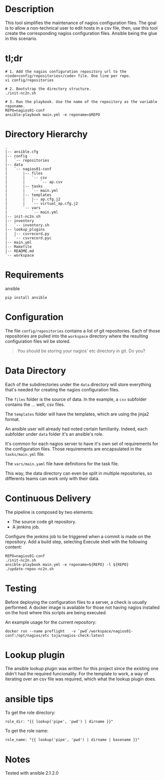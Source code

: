 # Description 

This tool simplifies the maintenance of nagios configuration files. The goal is to allow a non-technical user to edit hosts in a csv file, then, use this tool create the corresponding nagios configuration files. Ansible being the glue in this scenario.

# tl;dr

```
# 1. Add the nagios configuration repository url to the <code>config/repositories</code> file. One line per repo.
vi config/repositories

# 2. Bootstrap the directory structure.
./init-nc2n.sh

# 3. Run the playbook. Use the name of the repository as the variable reponame.
REPO=nagios01-conf
ansible-playbook main.yml -e reponame=$REPO
```

# Directory Hierarchy

```
.
|-- ansible.cfg
|-- config
|   `-- repositories
|-- data
|   `-- nagios01-conf
|       |-- files
|       |   `-- csv
|       |       `-- ap.csv
|       |-- tasks
|       |   `-- main.yml
|       |-- templates
|       |   |-- ap.cfg.j2
|       |   `-- virtual_ap.cfg.j2
|       `-- vars
|           `-- main.yml
|-- init-nc2n.sh
|-- inventory
|   `-- inventory.sh
|-- lookup_plugins
|   |-- csvrecord.py
|   `-- csvrecord.pyc
|-- main.yml
|-- Makefile
|-- README.md
`-- workspace
```


# Requirements

ansible

```
pip install ansible
```

# Configuration

The file <code>config/repositories</code> contains a list of git repositories. Each of those repositories are pulled into the <code>workspace</code> directory where the resulting configuration files wil be stored. 

> You should be storing your nagios' etc directory in git. Do you?

# Data Directory

Each of the subdirectories under the <code>data</code> directory will store everything that's needed for creating the nagios configuration files.

The <code>files</code> folder is the source of data. In the example, a <code>csv</code> subfolder contains the ... well, csv files.

The <code>templates</code> folder will have the templates, which are using the jinja2 format.

An ansible user will already had noted certain familiarity. Indeed, each subfolder under <code>data</code> folder it's an ansible's role. 

It's common for each nagios server to have it's own set of requirements for the configuration files. Those requirements are encapsulated in the <code>tasks/main.yml</code> file.

The <code>vars/main.yaml</code> file have definitions for the task file.

This way, the data directory can even be split in multiple repositories, so differents teams can work only with their data.


# Continuous Delivery

The pipeline is composed by two elements:

* The source code git repository.
* A jenkins job.

Configure the jenkins job to be triggered when a commit is made on the repository. Add a build step, selecting Execute shell with the following content:

```
REPO=nagios01-conf
./init-nc2n.sh
ansible-playbook main.yml -e reponame=${REPO} -l ${REPO}
./update-repos-nc2n.sh
```

# Testing

Before deploying the configuration files to a server, a check is usually performed. A docker image is available for those not having nagios installed on the host where this scripts are being executed.

An example usage for the current repository:

```
docker run --name preflight   -v `pwd`/workspace/nagios01-conf:/opt/nagios/etc toja/nagios-check:latest
```

# Lookup plugin

The ansible lookup plugin was written for this project since the existing one didn't had the required funcionality. For the template to work, a way of iterating over an csv file was required, which what the lookup plugin does.

# ansible tips

To get the role directory:

```
role_dir: "{{ lookup('pipe', 'pwd') | dirname }}"
```

To get the role name:

```
role_name: "{{ lookup('pipe', 'pwd') | dirname | basename }}"
```

# Notes

Tested with ansible 2.1.2.0
